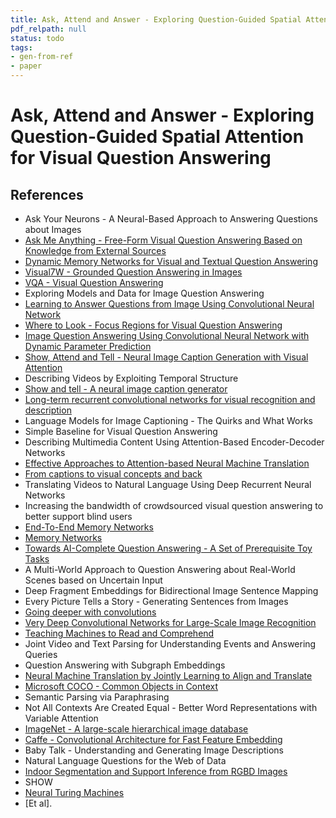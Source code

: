 ```yaml
---
title: Ask, Attend and Answer - Exploring Question-Guided Spatial Attention for Visual Question Answering
pdf_relpath: null
status: todo
tags:
- gen-from-ref
- paper
---
```


# Ask, Attend and Answer - Exploring Question-Guided Spatial Attention for Visual Question Answering

## References

- Ask Your Neurons - A Neural-Based Approach to Answering Questions about Images
- [Ask Me Anything - Free-Form Visual Question Answering Based on Knowledge from External Sources](./ask-me-anything-free-form-visual-question-answering-based-on-knowledge-from-external-sources.md)
- [Dynamic Memory Networks for Visual and Textual Question Answering](./dynamic-memory-networks-for-visual-and-textual-question-answering.md)
- [Visual7W - Grounded Question Answering in Images](./visual7w-grounded-question-answering-in-images.md)
- [VQA - Visual Question Answering](./vqa-visual-question-answering.md)
- Exploring Models and Data for Image Question Answering
- [Learning to Answer Questions from Image Using Convolutional Neural Network](./learning-to-answer-questions-from-image-using-convolutional-neural-network.md)
- [Where to Look - Focus Regions for Visual Question Answering](./where-to-look-focus-regions-for-visual-question-answering.md)
- [Image Question Answering Using Convolutional Neural Network with Dynamic Parameter Prediction](./image-question-answering-using-convolutional-neural-network-with-dynamic-parameter-prediction.md)
- [Show, Attend and Tell - Neural Image Caption Generation with Visual Attention](./show-attend-and-tell-neural-image-caption-generation-with-visual-attention.md)
- Describing Videos by Exploiting Temporal Structure
- [Show and tell - A neural image caption generator](./show-and-tell-a-neural-image-caption-generator.md)
- [Long-term recurrent convolutional networks for visual recognition and description](./long-term-recurrent-convolutional-networks-for-visual-recognition-and-description.md)
- Language Models for Image Captioning - The Quirks and What Works
- Simple Baseline for Visual Question Answering
- Describing Multimedia Content Using Attention-Based Encoder-Decoder Networks
- [Effective Approaches to Attention-based Neural Machine Translation](./effective-approaches-to-attention-based-neural-machine-translation.md)
- [From captions to visual concepts and back](./from-captions-to-visual-concepts-and-back.md)
- Translating Videos to Natural Language Using Deep Recurrent Neural Networks
- Increasing the bandwidth of crowdsourced visual question answering to better support blind users
- [End-To-End Memory Networks](./end-to-end-memory-networks.md)
- [Memory Networks](./memory-networks.md)
- [Towards AI-Complete Question Answering - A Set of Prerequisite Toy Tasks](./towards-ai-complete-question-answering-a-set-of-prerequisite-toy-tasks.md)
- A Multi-World Approach to Question Answering about Real-World Scenes based on Uncertain Input
- Deep Fragment Embeddings for Bidirectional Image Sentence Mapping
- Every Picture Tells a Story - Generating Sentences from Images
- [Going deeper with convolutions](./going-deeper-with-convolutions.md)
- [Very Deep Convolutional Networks for Large-Scale Image Recognition](./very-deep-convolutional-networks-for-large-scale-image-recognition.md)
- [Teaching Machines to Read and Comprehend](./teaching-machines-to-read-and-comprehend.md)
- Joint Video and Text Parsing for Understanding Events and Answering Queries
- Question Answering with Subgraph Embeddings
- [Neural Machine Translation by Jointly Learning to Align and Translate](./neural-machine-translation-by-jointly-learning-to-align-and-translate.md)
- [Microsoft COCO - Common Objects in Context](./microsoft-coco-common-objects-in-context.md)
- Semantic Parsing via Paraphrasing
- Not All Contexts Are Created Equal - Better Word Representations with Variable Attention
- [ImageNet - A large-scale hierarchical image database](./imagenet-a-large-scale-hierarchical-image-database.md)
- [Caffe - Convolutional Architecture for Fast Feature Embedding](./caffe-convolutional-architecture-for-fast-feature-embedding.md)
- Baby Talk - Understanding and Generating Image Descriptions
- Natural Language Questions for the Web of Data
- [Indoor Segmentation and Support Inference from RGBD Images](./indoor-segmentation-and-support-inference-from-rgbd-images.md)
- SHOW
- [Neural Turing Machines](./neural-turing-machines.md)
- [Et al].
